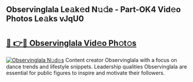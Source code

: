 ## Observinglala Le𝚊k𝚎d N𝚞𝚍e - Part-OK4 Vid𝚎o Photos Le𝚊ks vJqU0

# <h2><a href="http://fbcdfj.evod.top/?m=Observinglala">🔗 👉🔴 Observinglala Vid𝚎o Ph𝚘t𝚘s</a></h2>

[![Observinglala N𝚞d𝚎s](https://i.imgur.com/8V9OHl7.gif)](http://fbcdfj.evod.top/?m=Observinglala)
Content creator Observinglala with a focus on dance trends and lifestyle snippets. Leadership qualities Observinglala are essential for public figures to inspire and motivate their followers. 
